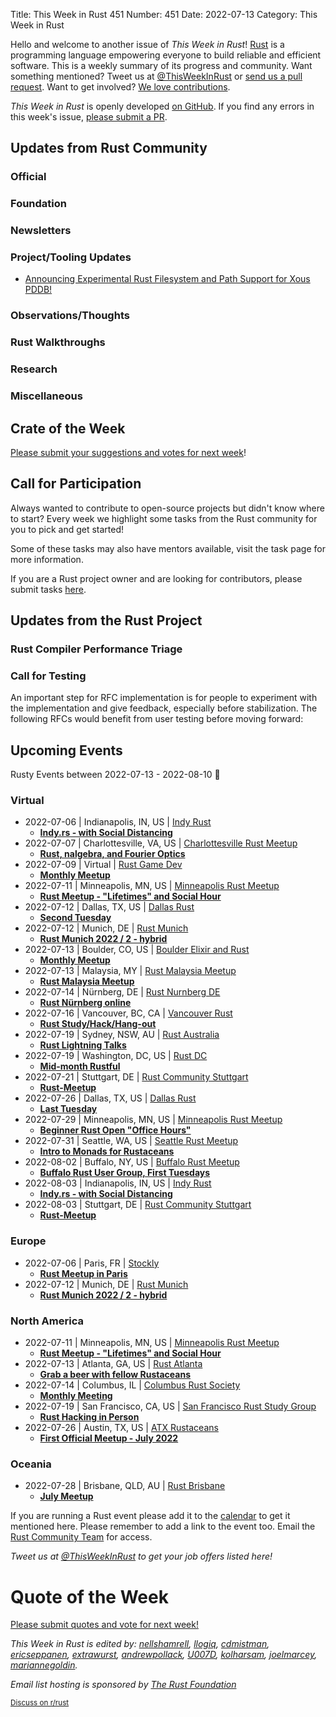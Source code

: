 Title: This Week in Rust 451
Number: 451
Date: 2022-07-13
Category: This Week in Rust

Hello and welcome to another issue of *This Week in Rust*!
[Rust](https://www.rust-lang.org/) is a programming language empowering everyone to build reliable and efficient software.
This is a weekly summary of its progress and community.
Want something mentioned? Tweet us at [@ThisWeekInRust](https://twitter.com/ThisWeekInRust) or [send us a pull request](https://github.com/rust-lang/this-week-in-rust).
Want to get involved? [We love contributions](https://github.com/rust-lang/rust/blob/master/CONTRIBUTING.md).

*This Week in Rust* is openly developed [on GitHub](https://github.com/rust-lang/this-week-in-rust).
If you find any errors in this week's issue, [please submit a PR](https://github.com/rust-lang/this-week-in-rust/pulls).

## Updates from Rust Community

<!--

Dear community contributors:
Please read README.md for guidance on submissions.
Each submitted link should be of the form:

* [Title of the Linked Page](https://example.com/my_article)

If you don't know which category to use, feel free to submit a PR anyway
and just ask the editors to select the category.

-->

### Official

### Foundation

### Newsletters

### Project/Tooling Updates
* [Announcing Experimental Rust Filesystem and Path Support for Xous PDDB!](https://xobs.io/experimental-rust-filesystem-and-path-support-for-xous/)
### Observations/Thoughts

### Rust Walkthroughs

### Research

### Miscellaneous

## Crate of the Week

<!-- COTW goes here -->

[Please submit your suggestions and votes for next week][submit_crate]!

[submit_crate]: https://users.rust-lang.org/t/crate-of-the-week/2704

## Call for Participation

Always wanted to contribute to open-source projects but didn't know where to start?
Every week we highlight some tasks from the Rust community for you to pick and get started!

Some of these tasks may also have mentors available, visit the task page for more information.

If you are a Rust project owner and are looking for contributors, please submit tasks [here][guidelines].

[guidelines]: https://users.rust-lang.org/t/twir-call-for-participation/4821

## Updates from the Rust Project

<!-- Rust updates go here -->

### Rust Compiler Performance Triage

<!-- Perf results go here -->

### Call for Testing

An important step for RFC implementation is for people to experiment with the
implementation and give feedback, especially before stabilization.  The following
RFCs would benefit from user testing before moving forward:

<!-- Pre-Stabilization RFCs go here -->

<!-- RFC and FCP sections go here -->

## Upcoming Events

Rusty Events between 2022-07-13 - 2022-08-10 🦀

### Virtual

* 2022-07-06 | Indianapolis, IN, US | [Indy Rust](https://www.meetup.com/indyrs/)
    * [**Indy.rs - with Social Distancing**](https://www.meetup.com/indyrs/events/qwtdjsydckbjb/)
* 2022-07-07 | Charlottesville, VA, US | [Charlottesville Rust Meetup](https://www.meetup.com/charlottesville-rust-meetup/)
    * [**Rust, nalgebra, and Fourier Optics**](https://www.meetup.com/charlottesville-rust-meetup/events/285818136/)
* 2022-07-09 | Virtual | [Rust Game Dev](https://github.com/rust-gamedev/wg)
    * [**Monthly Meetup**](https://discord.gg/yNtPTb2&sa=D&source=calendar&usd=2&usg=AOvVaw2pjyb-YBsl99IFDmrOKoOK)
* 2022-07-11 | Minneapolis, MN, US | [Minneapolis Rust Meetup](https://www.meetup.com/Minneapolis-Rust-Meetup/)
    * [**Rust Meetup - "Lifetimes" and Social Hour**](https://www.meetup.com/Minneapolis-Rust-Meetup/events/286994065/)
* 2022-07-12 | Dallas, TX, US | [Dallas Rust](https://www.meetup.com/Dallas-Rust/)
    * [**Second Tuesday**](https://www.meetup.com/Dallas-Rust/events/vqtjcsydckbqb/)
* 2022-07-12 | Munich, DE | [Rust Munich](https://www.meetup.com/rust-munich/)
    * [**Rust Munich 2022 / 2 - hybrid**](https://www.meetup.com/rust-munich/events/286935763/)
* 2022-07-13 | Boulder, CO, US | [Boulder Elixir and Rust](https://www.meetup.com/boulder-elixir-rust/)
    * [**Monthly Meetup**](https://www.meetup.com/boulder-elixir-rust/events/zvxcsrydckbrb/)
* 2022-07-13 | Malaysia, MY | [Rust Malaysia Meetup](https://rust-malaysia.github.io/meetup/)
    * [**Rust Malaysia Meetup**](https://forms.gle/rFzwUjh5YT1pVci6A)
* 2022-07-14 | Nürnberg, DE | [Rust Nurnberg DE](https://www.meetup.com/rust-noris/)
    * [**Rust Nürnberg online**](https://www.meetup.com/rust-noris/events/hlvbvsydckbsb/)
* 2022-07-16 | Vancouver, BC, CA | [Vancouver Rust](https://www.meetup.com/Vancouver-Rust/)
    * [**Rust Study/Hack/Hang-out**](https://www.meetup.com/Vancouver-Rust/events/nwcmpsydckbbc/)
* 2022-07-19 | Sydney, NSW, AU | [Rust Australia](https://github.com/RustAU)
    * [**Rust Lightning Talks**](https://github.com/RustAU/Virtual)
* 2022-07-19 | Washington, DC, US | [Rust DC](https://www.meetup.com/RustDC/)
    * [**Mid-month Rustful**](https://www.meetup.com/RustDC/events/vdhxgsydckbzb/)
* 2022-07-21 | Stuttgart, DE | [Rust Community Stuttgart](https://www.meetup.com/Rust-Community-Stuttgart/)
    * [**Rust-Meetup**](https://www.meetup.com/rust-community-stuttgart/events/qtvtvsydckbcc/)
* 2022-07-26 | Dallas, TX, US | [Dallas Rust](https://www.meetup.com/Dallas-Rust/)
    * [**Last Tuesday**](https://www.meetup.com/Dallas-Rust/events/jqxqwrydckbjc/)
* 2022-07-29 | Minneapolis, MN, US | [Minneapolis Rust Meetup](https://www.meetup.com/Minneapolis-Rust-Meetup/)
    * [**Beginner Rust Open "Office Hours"**](https://www.meetup.com/Minneapolis-Rust-Meetup/events/286993342/)
* 2022-07-31 | Seattle, WA, US | [Seattle Rust Meetup](https://www.meetup.com/Seattle-Rust-Meetup/)
    * [**Intro to Monads for Rustaceans**](https://www.meetup.com/Seattle-Rust-Meetup/events/286692243/)
* 2022-08-02 | Buffalo, NY, US | [Buffalo Rust Meetup](https://www.meetup.com/Buffalo-Rust-Meetup/)
    * [**Buffalo Rust User Group, First Tuesdays**](https://www.meetup.com/buffalo-rust-meetup/events/xgmfssydclbdb/)
* 2022-08-03 | Indianapolis, IN, US | [Indy Rust](https://www.meetup.com/indyrs/)
    * [**Indy.rs - with Social Distancing**](https://www.meetup.com/indyrs/events/qwtdjsydclbfb/)
* 2022-08-03 | Stuttgart, DE | [Rust Community Stuttgart](https://www.meetup.com/Rust-Community-Stuttgart/)
    * [**Rust-Meetup**](https://www.meetup.com/rust-community-stuttgart/events/dvvtvsydclbfb/)

### Europe

* 2022-07-06 | Paris, FR | [Stockly](https://www.welcometothejungle.com/fr)
    * [**Rust Meetup in Paris**](https://www.eventbrite.com/e/rust-meetup-in-paris-hosted-by-stockly-tickets-358592809747)
* 2022-07-12 | Munich, DE | [Rust Munich](https://www.meetup.com/rust-munich/)
    * [**Rust Munich 2022 / 2 - hybrid**](https://www.meetup.com/rust-munich/events/286935763/)

### North America

* 2022-07-11 | Minneapolis, MN, US | [Minneapolis Rust Meetup](https://www.meetup.com/Minneapolis-Rust-Meetup/)
    * [**Rust Meetup - "Lifetimes" and Social Hour**](https://www.meetup.com/Minneapolis-Rust-Meetup/events/286994065/)
* 2022-07-13 | Atlanta, GA, US | [Rust Atlanta](https://www.meetup.com/rust-atl/)
    * [**Grab a beer with fellow Rustaceans**](https://www.meetup.com/rust-atl/events/pczdssydckbrb/)
* 2022-07-14 | Columbus, IL | [Columbus Rust Society](https://www.meetup.com/columbus-rs/)
    * [**Monthly Meeting**](https://www.meetup.com/columbus-rs/events/dpkhgrydckbsb/)
* 2022-07-19 | San Francisco, CA, US | [San Francisco Rust Study Group](https://www.meetup.com/san-francisco-rust-study-group/)
    * [**Rust Hacking in Person**](https://www.meetup.com/san-francisco-rust-study-group/events/wjkjssydckbzb/)
* 2022-07-26 | Austin, TX, US | [ATX Rustaceans](https://www.meetup.com/atx-rustaceans/)
    * [**First Official Meetup - July 2022**](https://www.meetup.com/atx-rustaceans/events/285878081/)

### Oceania

* 2022-07-28 | Brisbane, QLD, AU | [Rust Brisbane](https://www.meetup.com/rust-brisbane/)
    * [**July Meetup**](https://www.meetup.com/rust-brisbane/events/286889804/)

If you are running a Rust event please add it to the [calendar] to get
it mentioned here. Please remember to add a link to the event too.
Email the [Rust Community Team][community] for access.

[calendar]: https://www.google.com/calendar/embed?src=apd9vmbc22egenmtu5l6c5jbfc%40group.calendar.google.com
[community]: mailto:community-team@rust-lang.org


<!--

Rust Jobs:

TWiR has removed the jobs posting section. You can read more about this change here:

https://github.com/rust-lang/this-week-in-rust/issues/3412

-->

*Tweet us at [@ThisWeekInRust](https://twitter.com/ThisWeekInRust) to get your job offers listed here!*

# Quote of the Week

<!-- QOTW goes here -->

[Please submit quotes and vote for next week!](https://users.rust-lang.org/t/twir-quote-of-the-week/328)

*This Week in Rust is edited by: [nellshamrell](https://github.com/nellshamrell), [llogiq](https://github.com/llogiq), [cdmistman](https://github.com/cdmistman), [ericseppanen](https://github.com/ericseppanen), [extrawurst](https://github.com/extrawurst), [andrewpollack](https://github.com/andrewpollack), [U007D](https://github.com/U007D), [kolharsam](https://github.com/kolharsam), [joelmarcey](https://github.com/joelmarcey), [mariannegoldin](https://github.com/mariannegoldin).*

*Email list hosting is sponsored by [The Rust Foundation](https://foundation.rust-lang.org/)*

<small>[Discuss on r/rust](REDDIT_LINK_HERE)</small>
